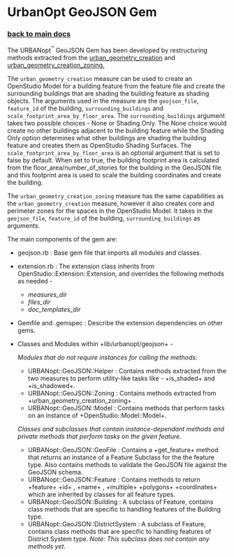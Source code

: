 # UrbanOpt GeoJSON Gem

### [back to main docs](../)

The URBANopt<sup>&trade;</sup> GeoJSON Gem has been developed by restructuring methods extracted from the
[urban_geometry_creation](https://github.com/NREL/openstudio-urban-measures/tree/develop/measures/urban_geometry_creation)
and
[urban_geometry_creation_zoning.](https://github.com/NREL/openstudio-urban-measures/tree/develop/measures/urban_geometry_creation_zoning)

The `urban_geometry_creation` measure can be used to create an OpenStudio Model for a
building feature from the feature file and create the surrounding buildings that are shading the
building feature as shading objects.
The arguments used in the measure are the `geojson_file`, `feature_id` of the building, `surrounding_buildings` and `scale_footprint_area_by_floor_area`. The
`surrounding_buildings` argument takes two possible choices - None or Shading Only. The None choice
would create no other buildings adjacent to the building feature while the Shading Only option
determines what other buildings are shading the building feature and creates them as OpenStudio
Shading Surfaces. The `scale_footprint_area_by_floor_area` is an optional argument that is set to
false by default. When set to true, the building footprint area is calculated from the
floor_area/number_of_stories for the building in the GeoJSON file and this footprint area is used to
scale the building coordinates and create the building.

The `urban_geometry_creation_zoning` measure has the same capabilities as the
`urban_geometry_creation` measure, however it also creates core and perimeter zones for the spaces
in the OpenStudio Model. It takes in the `geojson_file`, `feature_id` of the building,
`surrounding_buildings` as arguments. 

The main components of the gem are:

- geojson.rb : Base gem file that imports all modules and classes. 
- extension.rb : The extension class inherits from OpenStudio::Extension::Extension, and
  overrides the following methods as needed -
    - _measures_dir_
    - _files_dir_
    - _doc_templates_dir_
- Gemfile and .gemspec : Describe the extension dependencies on other gems. 
- Classes and Modules within +lib/urbanopt/geojson+ -


    *Modules that do not require instances for calling the methods:*

    - URBANopt::GeoJSON::Helper : Contains methods extracted from the two measures to
      perform utility-like tasks like - +is_shaded+ and +is_shadowed+.
    - URBANopt::GeoJSON::Zoning : Contains methods extracted from
      +urban_geometry_creation_zoning+ .
    - URBANopt::GeoJSON::Model : Contains methods that perform tasks on an instance of
      +OpenStudio::Model::Model+. 

    *Classes and subclasses that contain instance-dependant methods and private methods
    that perform tasks on the given feature.*

    - URBANopt::GeoJSON::GeoFile : Contains a +get_feature+ method that returns an
      instance of a Feature Subclass for the the feature type. Also contains methods to validate the GeoJSON
      file against the GeoJSON schema. 
    - URBANopt::GeoJSON::Feature : Contains methods to return +feature+ +id+ , +name+ ,
      +multiple+ +polygons+ +coordinates+ which are inherited by classes for all feature types.
    - URBANopt::GeoJSON::Building : A subclass of Feature, contains class methods that
      are specific to handling features of the Building type. 
    - URBANopt::GeoJSON::DistrictSystem : A subclass of Feature, contains class methods
      that are specific to handling features of District System type. *Note: This subclass does not contain any methods yet*. 
